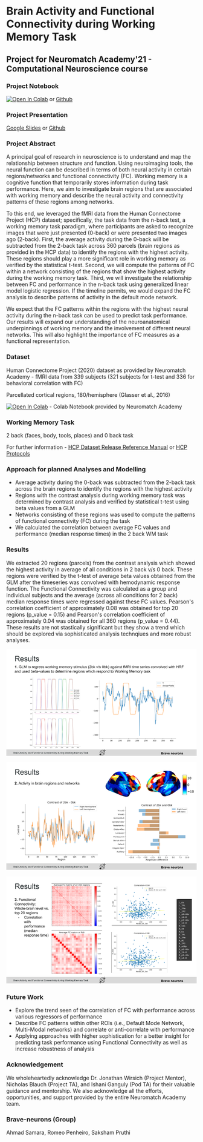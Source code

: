 # Brain Activity and Functional Connectivity during Working Memory Task

## Project for Neuromatch Academy'21 - Computational Neuroscience course

### Project Notebook

[![Open In Colab](https://colab.research.google.com/assets/colab-badge.svg)](https://colab.research.google.com/drive/1eeCqV9JxCY2jgcivk-ftc0MZQ2WCVkfT?usp=sharing) or [Github](https://github.com/Consilium5128/NMA-BrainActivity-FC-WM/blob/main/Brain_Activity_and_FC_WM_HCP_NMA2021_BraveNeurons.ipynb)

### Project Presentation

[Google Slides](https://docs.google.com/presentation/d/1SHUJw6fKCjzev6IaG3haWjee32BIg3QRXtrBiwIAaxk/edit?usp=sharing) or [Github](https://github.com/Consilium5128/NMA-BrainActivity-FC-WM/blob/main/brave-neurons%20NMA%20project.pptx)

### Project Abstract

A principal goal of research in neuroscience is to understand and map the relationship between structure and function. Using neuroimaging tools, the neural function can be described in terms of both neural activity in certain regions/networks and functional connectivity (FC). Working memory is a cognitive function that temporarily stores information during task performance. Here, we aim to investigate brain regions that are associated with working memory and describe the neural activity and connectivity patterns of these regions among networks.

To this end, we leveraged the fMRI data from the Human Connectome Project (HCP) dataset; specifically, the task data from the n-back test, a working memory task paradigm, where participants are asked to recognize images that were just presented (0-back) or were presented two images ago (2-back). First, the average activity during the 0-back will be subtracted from the 2-back task across 360 parcels (brain regions as provided in the HCP data) to identify the regions with the highest activity. These regions should play a more significant role in working memory as verified by the statistical t-test. Second, we will compute the patterns of FC within a network consisting of the regions that show the highest activity during the working memory task. Third, we will investigate the relationship between FC and performance in the n-back task using generalized linear model logistic regression. If the timeline permits, we would expand the FC analysis to describe patterns of activity in the default mode network. 

We expect that the FC patterns within the regions with the highest neural activity during the n-back task can be used to predict task performance. Our results will expand our understanding of the neuroanatomical underpinnings of working memory and the involvement of different neural networks. This will also highlight the importance of FC measures as a functional representation. 

### Dataset

Human Connectome Project (2020) dataset as provided by Neuromatch Academy - fMRI data from 339 subjects (321 subjects for t-test and 336 for behavioral correlation with FC)

Parcellated cortical regions, 180/hemisphere (Glasser et al., 2016)

[![Open In Colab](https://colab.research.google.com/assets/colab-badge.svg)](https://colab.research.google.com/github/NeuromatchAcademy/course-content/blob/master/projects/fMRI/load_hcp.ipynb) - Colab Notebook provided by Neuromatch Academy

### Working Memory Task

2 back (faces, body, tools, places) and 0 back task

For further information - [HCP Dataset Release Reference Manual](https://www.humanconnectome.org/storage/app/media/documentation/s1200/HCP_S1200_Release_Reference_Manual.pdf) or [HCP Protocols](https://www.humanconnectome.org/hcp-protocols)

### Approach for planned Analyses and Modelling

- Average activity during the 0-back was subtracted from the 2-back task across the brain regions to identify the regions with the highest activity
- Regions with the contrast analysis during working memory task was determined by contrast analysis and verified by statistical t-test using beta values from a GLM
- Networks consisting of these regions was used to compute the patterns of functional connectivity (FC) during the task
- We calculated the correlation between average FC values and performance (median response times) in the 2 back WM task

### Results

We extracted 20 regions (parcels) from the contrast analysis which showed the highest activity in average of all conditions in 2 back v/s 0 back. These regions were verified by the t-test of average beta values obtained from the GLM after the timeseries was convolved with hemodynamic response function. The Functional Connectivity was calculated as a group and individual subjects and the average (across all conditions for 2 back) median response times were regressed against these FC values. Pearson's correlation coefficient of approximately 0.08 was obtained for top 20 regions (p_value = 0.15) and Pearson's correlation coefficient of approximately 0.04 was obtained for all 360 regions (p_value = 0.44). These results are not stastically significant but they show a trend which should be explored via sophisticated analysis technqiues and more robust analyses.

![Result-GLM](https://github.com/Consilium5128/NMA-BrainActivity-FC-WM/blob/main/Analysis-Results/brave-neurons%20NMA%20project%20(2).png)

![Result-Contrast](https://github.com/Consilium5128/NMA-BrainActivity-FC-WM/blob/main/Analysis-Results/brave-neurons%20NMA%20project%20(1).png)

![Result-FC](https://github.com/Consilium5128/NMA-BrainActivity-FC-WM/blob/main/Analysis-Results/brave-neurons%20NMA%20project.png)

### Future Work

- Explore the trend seen of the correlation of FC with performance across various regressors of performance
- Describe FC patterns within other ROIs (i.e., Default Mode Network, Multi-Modal networks) and correlate or anti-correlate with performance
- Applying approaches with higher sophistication for a better insight for predicting task performance using Functional Connectivity as well as increase robustness of analysis

### Acknowledgement

We wholeheartedly acknowledge Dr. Jonathan Wirsich (Project Mentor), Nicholas Blauch (Project TA), and Ishani Ganguly (Pod TA) for their valuable guidance and mentorship. We also acknowledge all the efforts, opportunities, and support provided by the entire Neuromatch Academy team.

### Brave-neurons (Group)

Ahmad Samara, Romeo Penheiro, Saksham Pruthi
